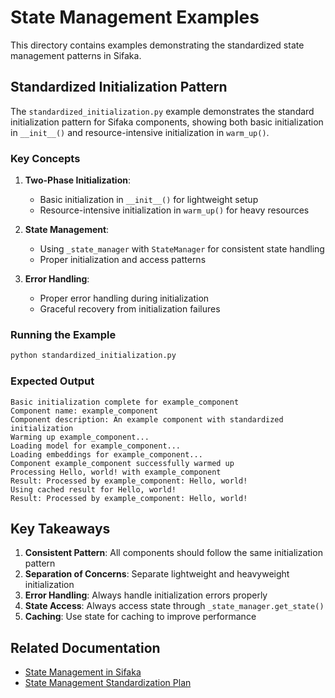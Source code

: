 # State Management Examples

This directory contains examples demonstrating the standardized state management patterns in Sifaka.

## Standardized Initialization Pattern

The `standardized_initialization.py` example demonstrates the standard initialization pattern for Sifaka components, showing both basic initialization in `__init__()` and resource-intensive initialization in `warm_up()`.

### Key Concepts

1. **Two-Phase Initialization**:
   - Basic initialization in `__init__()` for lightweight setup
   - Resource-intensive initialization in `warm_up()` for heavy resources

2. **State Management**:
   - Using `_state_manager` with `StateManager` for consistent state handling
   - Proper initialization and access patterns

3. **Error Handling**:
   - Proper error handling during initialization
   - Graceful recovery from initialization failures

### Running the Example

```bash
python standardized_initialization.py
```

### Expected Output

```
Basic initialization complete for example_component
Component name: example_component
Component description: An example component with standardized initialization
Warming up example_component...
Loading model for example_component...
Loading embeddings for example_component...
Component example_component successfully warmed up
Processing Hello, world! with example_component
Result: Processed by example_component: Hello, world!
Using cached result for Hello, world!
Result: Processed by example_component: Hello, world!
```

## Key Takeaways

1. **Consistent Pattern**: All components should follow the same initialization pattern
2. **Separation of Concerns**: Separate lightweight and heavyweight initialization
3. **Error Handling**: Always handle initialization errors properly
4. **State Access**: Always access state through `_state_manager.get_state()`
5. **Caching**: Use state for caching to improve performance

## Related Documentation

- [State Management in Sifaka](/docs/state_management.md)
- [State Management Standardization Plan](/docs/implementation_notes/state_management_standardization_plan.md)

